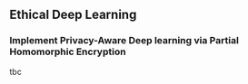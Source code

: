## Ethical Deep Learning
### Implement Privacy-Aware Deep learning via Partial Homomorphic Encryption
tbc


